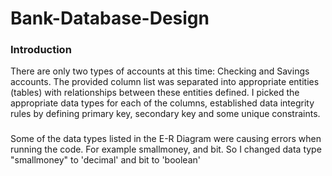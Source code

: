 # Bank-Database-Design


### Introduction

There are only two types of accounts at this time: Checking and Savings accounts. The provided column list was separated into appropriate entities (tables) with relationships between these entities defined. 
I picked the appropriate data types for each of the columns, established data integrity rules by defining primary key, secondary key and some unique constraints.

###
Some of the data types listed in the E-R Diagram were causing errors when running the code. For example smallmoney, and bit.
So I changed data type "smallmoney" to 'decimal' and bit to 'boolean'

